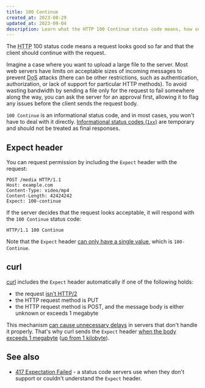 ```yaml
---
title: 100 Continue
created_at: 2023-08-29
updated_at: 2023-09-04
description: Learn what the HTTP 100 Continue status code means, how servers can use it to save bandwidth, and how curl handles the Expect header.
---
```


The <abbr title="Hypertext Transfer Protocol">HTTP</abbr> 100 status code means a request looks good so far and that the client should continue with the request.

Imagine a case where you want to upload a large file to the server. Most web servers have limits on acceptable sizes of incoming messages to prevent <abbr title="Denial of Service">DoS</abbr> attacks (there can be other restrictions, such as authentication, authorization, or lack of support for particular HTTP methods). To avoid wasting bandwidth by sending a file only for the request to fail somewhere along the way, you can ask the server for an approval first, allowing it to flag any issues before the client sends the request body.

`100 Continue` is an informational status code, and in most cases, you won't have to deal with it directly. [Informational status codes (`1xx`)](/#informational-1xx) are temporary and should not be treated as final responses.

## Expect header

You can request permission by including the `Expect` header with the request:

    POST /media HTTP/1.1
    Host: example.com
    Content-Type: video/mp4
    Content-Length: 42424242
    Expect: 100-continue

If the server decides that the request looks acceptable, it will respond with the `100 Continue` status code:

    HTTP/1.1 100 Continue

Note that the `Expect` header <a href="https://datatracker.ietf.org/doc/html/rfc7231#section-5.1.1" target="_blank" rel="noopener">can only have a single value</a>, which is `100-Continue`.

## curl

<a href="https://curl.se" target="_blank" rel="noopener">curl</a> includes the `Expect` header automatically if one of the following holds:

* the request <a href="https://github.com/curl/curl/issues/169" target="_blank" rel="noopener">isn't HTTP/2</a>
* the HTTP request method is PUT
* the HTTP request method is POST, and the message body is either unknown or exceeds 1 megabyte

This mechanism <a href="https://curl.se/mail/lib-2017-07/0013.html" target="_blank" rel="noopener">can cause unnecessary delays</a> in servers that don't handle it properly. That's why curl sends the `Expect` header <a href="https://github.com/curl/curl/pull/4814" target="_blank" rel="noopener">when the body exceeds 1 megabyte</a> (<a href="https://curl.se/mail/lib-2020-01/0050.html" target="_blank" rel="noopener">up from 1 kilobyte</a>).

## See also

* [417 Expectation Failed](417-expectation-failed.html) - a status code servers use when they don't support or couldn't understand the `Expect` header.
